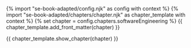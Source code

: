 <frontmatter>
{% import "se-book-adapted/config.njk" as config with context %}
{% import "se-book-adapted/chapters/chapter.njk" as chapter_template with context %}
{% set chapter = config.chapters.softwareEngineering %}
{{ chapter_template.add_front_matter(chapter) }}
</frontmatter>

{{ chapter_template.show_chapter(chapter) }}